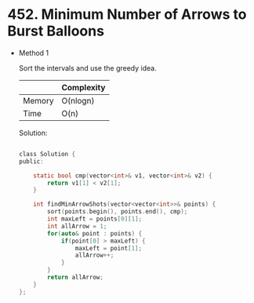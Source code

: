 # 452. Minimum Number of Arrows to Burst Balloons 
- Method 1

    Sort the intervals and use the greedy idea.

    | |   Complexity  |
    | ----------- | ----------- | 
    |  Memory     | O(nlogn) | 
    |      Time       |  O(n) | 


    Solution:

    ``` h

    class Solution {
    public:

        static bool cmp(vector<int>& v1, vector<int>& v2) {
            return v1[1] < v2[1];
        }

        int findMinArrowShots(vector<vector<int>>& points) {
            sort(points.begin(), points.end(), cmp);
            int maxLeft = points[0][1];
            int allArrow = 1;
            for(auto& point : points) {
                if(point[0] > maxLeft) {
                    maxLeft = point[1];
                    allArrow++;
                }
            }
            return allArrow;
        }
    };

    ```

<!-- - Method 2

    This is another method.

    | |   Complexity  |
    | ----------- | ----------- | 
    |  Memory     | O(n) | 
    |      Time       |  O(n) | 


    Solution:

    ``` h



    ```

- Additional Knowledge:
       
    Here are some additional knowledge.



<br> -->